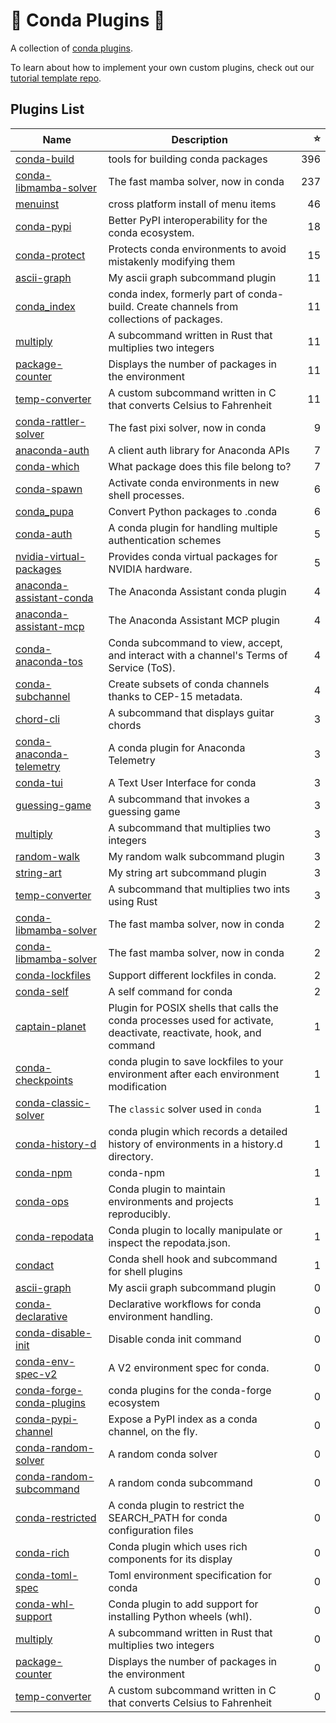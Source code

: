 # 🔌 Conda Plugins 🔌

A collection of [conda plugins](https://docs.conda.io/projects/conda/en/latest/dev-guide/plugins/index.html).

To learn about how to implement your own custom plugins, check out our [tutorial template repo](https://github.com/conda/conda-plugin-template).

## Plugins List

<!-- PLUGIN_LIST -->
| Name | Description | ⭐ |
|------|-------------|--:|
| [conda-build](https://github.com/conda/conda-build) | tools for building conda packages | 396 |
| [conda-libmamba-solver](https://github.com/conda/conda-libmamba-solver) | The fast mamba solver, now in conda | 237 |
| [menuinst](https://github.com/conda/menuinst) | cross platform install of menu items | 46 |
| [conda-pypi](https://github.com/conda-incubator/conda-pypi) | Better PyPI interoperability for the conda ecosystem. | 18 |
| [conda-protect](https://github.com/conda-incubator/conda-protect) | Protects conda environments to avoid mistakenly modifying them | 15 |
| [ascii-graph](https://github.com/conda/conda-plugin-template) | My ascii graph subcommand plugin | 11 |
| [conda_index](https://github.com/conda/conda-index) | conda index, formerly part of conda-build. Create channels from collections of packages. | 11 |
| [multiply](https://github.com/conda/conda-plugin-template) | A subcommand written in Rust that multiplies two integers | 11 |
| [package-counter](https://github.com/conda/conda-plugin-template) | Displays the number of packages in the environment | 11 |
| [temp-converter](https://github.com/conda/conda-plugin-template) | A custom subcommand written in C that converts Celsius to Fahrenheit | 11 |
| [conda-rattler-solver](https://github.com/conda-incubator/conda-rattler-solver) | The fast pixi solver, now in conda | 9 |
| [anaconda-auth](https://github.com/anaconda/anaconda-auth) | A client auth library for Anaconda APIs | 7 |
| [conda-which](https://github.com/kelvinou01/conda-which) | What package does this file belong to? | 7 |
| [conda-spawn](https://github.com/conda-incubator/conda-spawn) | Activate conda environments in new shell processes. | 6 |
| [conda_pupa](https://github.com/dholth/conda-pupa) | Convert Python packages to .conda | 6 |
| [conda-auth](https://github.com/conda-incubator/conda-auth) | A conda plugin for handling multiple authentication schemes | 5 |
| [nvidia-virtual-packages](https://github.com/NVIDIA/nvidia-virtual-packages) | Provides conda virtual packages for NVIDIA hardware. | 5 |
| [anaconda-assistant-conda](https://github.com/anaconda/assistant-sdk) | The Anaconda Assistant conda plugin | 4 |
| [anaconda-assistant-mcp](https://github.com/anaconda/assistant-sdk) | The Anaconda Assistant MCP plugin | 4 |
| [conda-anaconda-tos](https://github.com/anaconda/conda-anaconda-tos) | Conda subcommand to view, accept, and interact with a channel's Terms of Service (ToS). | 4 |
| [conda-subchannel](https://github.com/conda-incubator/conda-subchannel) | Create subsets of conda channels thanks to CEP-15 metadata. | 4 |
| [chord-cli](https://github.com/beeankha/SimplePythonStuff) | A subcommand that displays guitar chords | 3 |
| [conda-anaconda-telemetry](https://github.com/anaconda/conda-anaconda-telemetry) | A conda plugin for Anaconda Telemetry | 3 |
| [conda-tui](https://github.com/conda-incubator/conda-tui) | A Text User Interface for conda | 3 |
| [guessing-game](https://github.com/beeankha/SimplePythonStuff) | A subcommand that invokes a guessing game | 3 |
| [multiply](https://github.com/beeankha/SimplePythonStuff) | A subcommand that multiplies two integers | 3 |
| [random-walk](https://github.com/beeankha/SimplePythonStuff) | My random walk subcommand plugin | 3 |
| [string-art](https://github.com/beeankha/SimplePythonStuff) | My string art subcommand plugin | 3 |
| [temp-converter](https://github.com/beeankha/SimplePythonStuff) | A subcommand that multiplies two ints using Rust | 3 |
| [conda-libmamba-solver](https://github.com/Gujilde163904STI/lifi-project) | The fast mamba solver, now in conda | 2 |
| [conda-libmamba-solver](https://github.com/Gujilde163904STI/lifi-project) | The fast mamba solver, now in conda | 2 |
| [conda-lockfiles](https://github.com/conda-incubator/conda-lockfiles) | Support different lockfiles in conda. | 2 |
| [conda-self](https://github.com/conda-incubator/conda-self) | A self command for conda | 2 |
| [captain-planet](https://github.com/kalawac/simple-bash-plugin) | Plugin for POSIX shells that calls the conda processes used for activate, deactivate, reactivate, hook, and command | 1 |
| [conda-checkpoints](https://github.com/conda-incubator/conda-checkpoints) | conda plugin to save lockfiles to your environment after each environment modification | 1 |
| [conda-classic-solver](https://github.com/conda/conda-classic-solver) | The `classic` solver used in `conda` | 1 |
| [conda-history-d](https://github.com/jjhelmus/conda-history-d) | conda plugin which records a detailed history of environments in a history.d directory. | 1 |
| [conda-npm](https://github.com/aterrel/conda-npm) | conda-npm | 1 |
| [conda-ops](https://github.com/acwooding/conda-ops) | Conda plugin to maintain environments and projects reproducibly. | 1 |
| [conda-repodata](https://github.com/kenodegard/conda-repodata) | Conda plugin to locally manipulate or inspect the repodata.json. | 1 |
| [condact](https://github.com/conda-incubator/conda-shell) | Conda shell hook and subcommand for shell plugins | 1 |
| [ascii-graph](https://github.com/TMK04/conda-plugin) | My ascii graph subcommand plugin | 0 |
| [conda-declarative](https://github.com/jaimergp/conda-declarative) | Declarative workflows for conda environment handling. | 0 |
| [conda-disable-init](https://github.com/jennan/conda_disable_init) | Disable conda init command | 0 |
| [conda-env-spec-v2](https://github.com/peytondmurray/conda-env-spec-v2) | A V2 environment spec for conda. | 0 |
| [conda-forge-conda-plugins](https://github.com/regro/conda-forge-conda-plugins) | conda plugins for the conda-forge ecosystem | 0 |
| [conda-pypi-channel](https://github.com/jaimergp/conda-pypi-channel) | Expose a PyPI index as a conda channel, on the fly. | 0 |
| [conda-random-solver](https://github.com/costrouc/conda-random-solver) | A random conda solver | 0 |
| [conda-random-subcommand](https://github.com/costrouc/conda-random-subcomand) | A random conda subcommand | 0 |
| [conda-restricted](https://github.com/jezdez/conda-restricted) | A conda plugin to restrict the SEARCH_PATH for conda configuration files | 0 |
| [conda-rich](https://github.com/conda-incubator/conda-rich) | Conda plugin which uses rich components for its display | 0 |
| [conda-toml-spec](https://github.com/peytondmurray/conda-toml-spec) | Toml environment specification for conda | 0 |
| [conda-whl-support](https://github.com/anaconda/conda-whl-support) | Conda plugin to add support for installing Python wheels (whl). | 0 |
| [multiply](https://github.com/TMK04/conda-plugin) | A subcommand written in Rust that multiplies two integers | 0 |
| [package-counter](https://github.com/TMK04/conda-plugin) | Displays the number of packages in the environment | 0 |
| [temp-converter](https://github.com/TMK04/conda-plugin) | A custom subcommand written in C that converts Celsius to Fahrenheit | 0 |

<!-- PLUGIN_LIST -->

[libmamba-shield]: https://img.shields.io/github/release/conda/conda-libmamba-solver.svg
[libmamba-releases]: https://github.com/conda/conda-libmamba-solver/releases
[libmamba-contributors]: https://github.com/conda/conda-libmamba-solver/graphs/contributors
[mamba project]: https://mamba.readthedocs.io/en/latest/

[auth-shield]: https://img.shields.io/github/v/release/conda-incubator/conda-auth.svg
[auth-releases]: https://github.com/conda-incubator/conda-auth/releases
[auth-contributors]: https://github.com/conda-incubator/conda-auth/graphs/contributors

[lock-shield]: https://img.shields.io/github/v/release/conda/conda-lock.svg
[lock-releases]: https://github.com/conda/conda-lock/releases
[lock-contributors]: https://github.com/conda/conda-lock/graphs/contributors

[protect-shield]: https://img.shields.io/github/v/release/conda-incubator/conda-protect.svg
[protect-releases]: https://github.com/conda-incubator/conda-protect/releases
[protect-contributors]: https://github.com/conda-incubator/conda-protect/graphs/contributors
[pre/post-command blog post]: https://conda.org/blog/2023-07-31-latest-conda-release-includes-new-plugin-hooks#conda-protect-and-the-pre-command-hook

